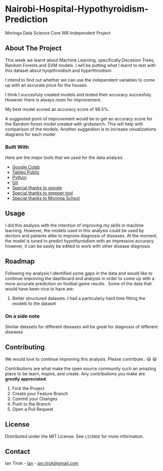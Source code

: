 # Nairobi-Hospital-Hypothyroidism-Prediction
Moringa Data Science Core W8 Independent Project

<!-- ABOUT THE PROJECT -->
## About The Project

This week we learnt about Machine Learning. specifically:Decesion Trees, Random Forests and SVM models.
I will be putting what I learnt to test with this dataset about hyopthroidism and hyperthroidism

I intend to find out whether we can use the independent variables to come up with an accurate price for the houses.

I think I succesfuly created models and tested their accuracy succesfuly. However there is always room for improvement.

My best model scored an accuracy score of 98.5%.

A suggested point of improvement would be to get an accuracy score for the Random forest model created with gridsearch. This will help with comparison of the models. 
Another suggestion is to increase visualizations diagrams for each model


### Built With

Here are the major tools that we used for the data analysis

* [Google Colab](https://colab.research.google.com/)
* [Tableu Public](https://public.tableau.com/en-us/s/)
* [Python](https://www.python.org/)
* [Git](https://github.com/)
* [Special thanks to google](https://google.com)
* [Special thanks to grepper tool](https://www.codegrepper.com/)
* [Special thanks to Moringa School](https://moringaschool.com/)



<!-- USAGE EXAMPLES -->
## Usage

I did this analysis with the intention of improving my skills in machine learning. However, the models used in this analysis could be used by doctors and patients alike to
improve diagnosis of diseases. At the moment, the model is tuned to predict hypothyroidism with an impressive accuracy. however, it can be easily be edited to work with other
disease diagnosis

<!-- ROADMAP -->
## Roadmap

Following my analysis I identified some gaps in the data and would like to continue improving the dashboard and analysis in order to come up with a more accurate prediction on footbal game results
.
Some of the data that would have been nice to have are:

1. Better structured datasets. I had a particularly hard time fitting the models to the dataset

### On a side note

Similar datasets for different diseases will be great for diagnosis of different diseases
<!-- CONTRIBUTING -->
## Contributing

We would love to continue improving this analysis. Please contribute.. :smiley: :smiley:

Contributions are what make the open source community such an amazing place to be learn, inspire, and create. Any contributions you make are **greatly appreciated**.

1. Fork the Project
2. Create your Feature Branch 
3. Commit your Changes 
4. Push to the Branch 
5. Open a Pull Request



<!-- LICENSE -->
## License

Distributed under the MIT License. See `LICENSE` for more information.



<!-- CONTACT -->
## Contact

Ian Tirok - [Ian](https://twitter.com/Kittony_) - ian.tirok@gmail.com



